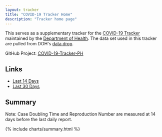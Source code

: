 ```yaml
---
layout: tracker
title: "COVID-19 Tracker Home"
description: "Tracker home page"
---
```


This serves as a supplementary tracker for the
[COVID-19 Tracker](https://www.doh.gov.ph/covid19tracker) maintained by the
[Department of Health](https://www.doh.gov.ph/). The data set used in this
tracker are pulled from DOH's
[data drop](https://drive.google.com/drive/folders/1ZPPcVU4M7T-dtRyUceb0pMAd8ickYf8o).

GitHub Project: [COVID-19-Tracker-PH](https://github.com/donfiguerres/COVID-19-Tracker-PH)


## Links

* [Last 14 Days](14days)
* [Last 30 Days](30days)

## Summary
Note: Case Doubling Time and Reproduction Number are measured at 14 days before
the last daily report.

<div class="embed-responsive embed-chart {% if site.scrollappear_enabled %}scrollappear{% endif %}">
{% include charts/summary.html %}
</div>
